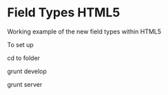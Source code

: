 Field Types HTML5
===========

Working example of the new field types within HTML5

To set up

cd to folder

grunt develop

<!-- in new terminal -->

grunt server